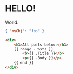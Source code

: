# HELLO!

World.


```json
{ "myObj": "foo" }
```

```html
<div>
    <h1>All posts below:</h1>
    {{ range .Posts }}
        <b>{{ .Title }}</b>
        <p>{{ .Body }}</p>
    {{ end }}
</div>
```